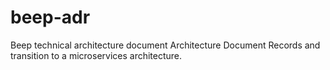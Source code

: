 # beep-adr
 Beep technical architecture document Architecture Document Records and transition to a microservices architecture. 
